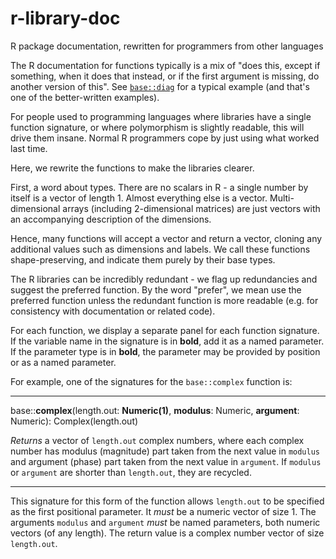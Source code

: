 r-library-doc
=============

R package documentation, rewritten for programmers from other languages

The R documentation for functions typically is a mix of "does this, except if
something, when it does that instead, or if the first argument is missing, do
another version of this". See [`base::diag`](http://stat.ethz.ch/R-manual/R-devel/library/base/html/diag.html) 
for a typical example (and that's one of the better-written examples).

For people used to programming languages where
libraries have a single function signature, or where polymorphism is slightly
readable, this will drive them insane.  Normal R programmers cope by just 
using what worked last time.

Here, we rewrite the functions to make the libraries clearer.

First, a word about types. There are no scalars in R - a single number by itself
is a vector of length 1. Almost everything else is a vector. Multi-dimensional
arrays (including 2-dimensional matrices) are just vectors with an accompanying
description of the dimensions.

Hence, many functions will accept a vector and return a vector, cloning any
additional values such as dimensions and labels. We call these functions
shape-preserving, and indicate them purely by their base types.

The R libraries can be incredibly redundant - we flag up redundancies and suggest
the preferred function.  By the word "prefer", we mean use the preferred
function unless the redundant function is more readable (e.g. for consistency
with documentation or related code).

For each function, we display a separate panel for each function signature.  If 
the variable name in the signature is in **bold**, add it as a named parameter. 
If the parameter type is in **bold**, the parameter may be
provided by position or as a named parameter.

For example, one of the signatures for the `base::complex` function is:

---

base::**complex**(length.out: **Numeric(1)**, **modulus**: Numeric, **argument**: Numeric): Complex(length.out)

*Returns* a vector of `length.out` complex numbers, where each complex number has modulus (magnitude) part taken from the next value in `modulus` and argument (phase) part taken from the next value in `argument`. If `modulus` or `argument` are shorter than `length.out`, they are recycled.

---

This signature for this form of the function allows `length.out` to be specified as the first positional parameter. It *must* be a numeric vector of size 1. The arguments `modulus` and `argument` *must* be named parameters, both numeric vectors (of any length).  The return value is a complex number vector of size `length.out`.
